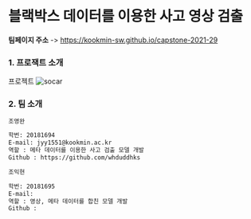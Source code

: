 # 블랙박스 데이터를 이용한 사고 영상 검출

**팀페이지 주소** -> https://kookmin-sw.github.io/capstone-2021-29

### 1. 프로잭트 소개

프로젝트
![socar](image/socar_image.png)

### 2. 팀 소개

```markdown
조영완

학번: 20181694  
E-mail: jyy1551@kookmin.ac.kr
역할 : 메타 데이터를 이용한 사고 검출 모델 개발
Github : https://github.com/whduddhks
```

```markdown
조익현

학번: 20181695  
E-mail: 
역할 : 영상, 메타 데이터를 합친 모델 개발
Github : 
```
